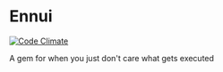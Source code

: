 Ennui
==============

[![Code Climate](https://codeclimate.com/github/toddmohney/ennui.png)](https://codeclimate.com/github/toddmohney/ennui)

A gem for when you just don't care what gets executed

